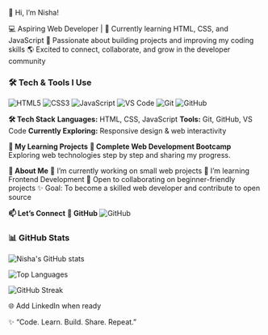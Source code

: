 👋 Hi, I’m Nisha!

💻 Aspiring Web Developer | 🌱 Currently learning HTML, CSS, and JavaScript
🚀 Passionate about building projects and improving my coding skills
🌎 Excited to connect, collaborate, and grow in the developer community

### 🛠️ Tech & Tools I Use
![HTML5](https://img.shields.io/badge/HTML5-E34F26?style=for-the-badge&logo=html5&logoColor=white)
![CSS3](https://img.shields.io/badge/CSS3-1572B6?style=for-the-badge&logo=css3&logoColor=white)
![JavaScript](https://img.shields.io/badge/JavaScript-F7DF1E?style=for-the-badge&logo=javascript&logoColor=black)
![VS Code](https://img.shields.io/badge/VS%20Code-0078D4?style=for-the-badge&logo=visual-studio-code&logoColor=white)
![Git](https://img.shields.io/badge/Git-F05032?style=for-the-badge&logo=git&logoColor=white)
![GitHub](https://img.shields.io/badge/GitHub-181717?style=for-the-badge&logo=github&logoColor=white)

**🛠️ Tech Stack**
**Languages:** HTML, CSS, JavaScript
**Tools:** Git, GitHub, VS Code
**Currently Exploring:** Responsive design & web interactivity

**📂 My Learning Projects**
**📌 Complete Web Development Bootcamp**
Exploring web technologies step by step and sharing my progress.

**🌟 About Me**
🔭 I’m currently working on small web projects
🌱 I’m learning Frontend Development
🤝 Open to collaborating on beginner-friendly projects
✨ Goal: To become a skilled web developer and contribute to open source

**📫 Let’s Connect**
**💼 GitHub**
![GitHub](https://github.com/NishaMokashe2001/Complete-Web-Development-Boot-Camp)
### 📊 GitHub Stats  

![Nisha's GitHub stats](https://github-readme-stats.vercel.app/api?username=NishaMokashe2001&show_icons=true&theme=radical)
  

![Top Languages](https://github-readme-stats.vercel.app/api/top-langs/?username=NishaMokashe2001&layout=compact&theme=radical)  

![GitHub Streak](https://github-readme-streak-stats.herokuapp.com/?user=NishaMokashe2001&theme=radical)  

🌐 Add LinkedIn when ready

✨ “Code. Learn. Build. Share. Repeat.”

